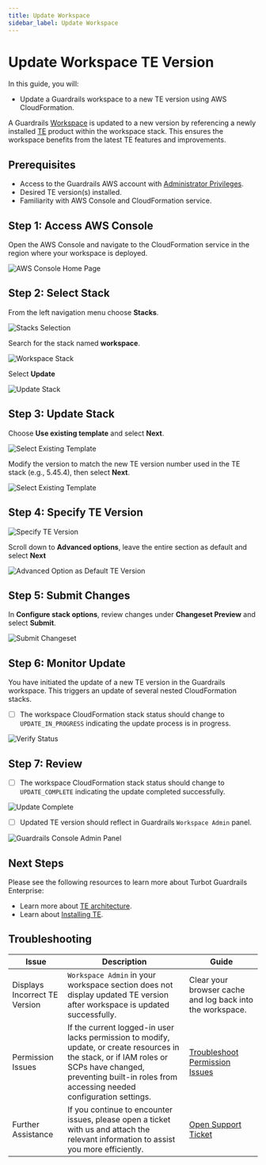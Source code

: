 ```yaml
---
title: Update Workspace
sidebar_label: Update Workspace
---
```


# Update Workspace TE Version

In this guide, you will:
- Update a Guardrails workspace to a new TE version using AWS CloudFormation.

A Guardrails [Workspace](/guardrails/docs/reference/glossary#workspace) is updated to a new version by referencing a newly installed [TE](/guardrails/docs/reference/glossary#turbot-guardrails-enterprise-te) product within the workspace stack. This ensures the workspace benefits from the latest TE features and improvements.

## Prerequisites

- Access to the Guardrails AWS account with [Administrator Privileges](/guardrails/docs/enterprise/FAQ/admin-permissions).
- Desired TE version(s) installed.
- Familiarity with AWS Console and CloudFormation service.

## Step 1: Access AWS Console

Open the AWS Console and navigate to the CloudFormation service in the region where your workspace is deployed.

![AWS Console Home Page](./aws-cloudformation-console.png)

## Step 2: Select Stack

From the left navigation menu choose **Stacks**.

![Stacks Selection](./cfn-stacks.png)

Search for the stack named **workspace**.

![Workspace Stack](./cfn-select-workspace-stack.png)

Select **Update**

![Update Stack](./cfn-workspace-stack-select-update.png)


## Step 3: Update Stack

Choose **Use existing template** and select **Next**.

![Select Existing Template](./cfn-stack-use-existing-template.png)

Modify the version to match the new TE version number used in the TE stack (e.g., 5.45.4), then select **Next**.

![Select Existing Template](./cfn-stack-specify-te-version.png)

## Step 4: Specify TE Version

![Specify TE Version](./cfn-stack-specify-te-version.png)

Scroll down to **Advanced options**, leave the entire section as default and select **Next**

![Advanced Option as Default TE Version](./cfn-stack-advanced-option-as-default.png)


## Step 5: Submit Changes

In **Configure stack options**, review changes under **Changeset Preview** and select **Submit**.

![Submit Changeset](./cfn-worksapce-stack-select-submit-changes.png)

## Step 6: Monitor Update

You have initiated the update of a new TE version in the Guardrails workspace. This triggers an update of several nested CloudFormation stacks.

- [ ] The workspace CloudFormation stack status should change to `UPDATE_IN_PROGRESS` indicating the update process is in progress.

![Verify Status](./cfn-workspace-stack-update-progress.png)

## Step 7: Review

- [ ] The workspace CloudFormation stack status should change to `UPDATE_COMPLETE` indicating the update completed successfully.

![Update Complete](./cfn-workspace-stack-update-complete.png)

- [ ] Updated TE version should reflect in Guardrails `Workspace Admin` panel.

![Guardrails Console Admin Panel](./guardrails-console-verify-version.png)

## Next Steps

Please see the following resources to learn more about Turbot Guardrails Enterprise:

- Learn more about [TE architecture](/guardrails/docs/enterprise/architecture).
- Learn about [Installing TE](/guardrails/docs/enterprise/installation/te-installation).

## Troubleshooting

| Issue                                      | Description                                                                                                                                                                                                 | Guide                                |
|----------------------------------------------|-------------------------------------------------------------------------------------------------------------------------------------------------------------------------------------------------------------------|-----------------------------------------------------|
|Displays Incorrect TE Version                        | `Workspace Admin` in your workspace section does not display updated TE version after workspace is updated successfully.   | Clear your browser cache and log back into the workspace.             |
| Permission Issues                        | If the current logged-in user lacks permission to modify, update, or create resources in the stack, or if IAM roles or SCPs have changed, preventing built-in roles from accessing needed configuration settings.   | [Troubleshoot Permission Issues](/guardrails/docs/enterprise/FAQ/admin-permissions#aws-permissions-for-turbot-guardrails-administrators)             |
| Further Assistance                       | If you continue to encounter issues, please open a ticket with us and attach the relevant information to assist you more efficiently.                                                 | [Open Support Ticket](https://support.turbot.com)   |

